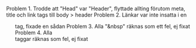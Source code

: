Problem 1. Trodde att "Head" var "Header", flyttade allting förutom meta, title och link tags till body > header
Problem 2. Länkar var inte insatta i en <ul> tag, fixade en sådan
Problem 3. Alla "&nbsp" räknas som ett fel, ej fixat
Problem 4. Alla <section> taggar räknas som fel, ej fixat
